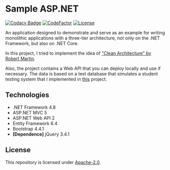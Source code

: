 # Sample ASP.NET

[![Codacy Badge](https://api.codacy.com/project/badge/Grade/bdf83dcafdb24a37ba846eb0720b7141)](https://www.codacy.com/manual/liannoi/sample-aspnet?utm_source=github.com&amp;utm_medium=referral&amp;utm_content=liannoi/sample-aspnet&amp;utm_campaign=Badge_Grade)
[![CodeFactor](https://www.codefactor.io/repository/github/liannoi/sample-aspnet/badge)](https://www.codefactor.io/repository/github/liannoi/sample-aspnet)
[![License](https://img.shields.io/badge/License-Apache%202.0-yellow.svg)](https://github.com/liannoi/sample-aspnet/blob/master/LICENSE)

An application designed to demonstrate and serve as an example for writing
monolithic applications with a three-tier architecture, not only on the .NET
Framework, but also on .NET Core.

In this project, I tried to implement the idea of ["Clean Architecture" by Robert Martin](https://blog.cleancoder.com/uncle-bob/2012/08/13/the-clean-architecture.html).

Also, the project contains a Web API that you can deploy locally and use if
necessary. The data is based on a test database that simulates a student
testing system that I implemented in [this](https://github.com/liannoi/testing-system)
project.

## Technologies

- .NET Framework 4.8
- ASP.NET MVC 5
- ASP.NET Web API 2
- Entity Framework 6.4
- Bootstrap 4.4.1
- **[Dependence]** jQuery 3.4.1

## License

This repository is licensed under [Apache-2.0](https://github.com/liannoi/sample-aspnet/blob/master/LICENSE).
